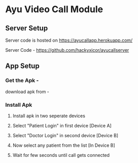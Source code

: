 # Ayu Video Call Module

## Server Setup

Server code is hosted on https://ayucallapp.herokuapp.com/

Server Code - https://github.com/hackyxicor/ayucallserver

## App Setup

### Get the Apk -

download apk from -

### Install Apk

1. Install apk in two seperate devices

2. Select "Patient Login" in first device [Device A]

3. Select "Doctor Login" in second device [Device B]

4. Now select any patient from the list [In Device B]

5. Wait for few seconds until call gets connected
